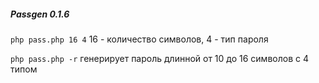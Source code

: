 ##### Passgen 0.1.6

`php pass.php 16 4` 16 - количество символов, 4 - тип пароля

`php pass.php -r` генерирует пароль длинной от 10 до 16 символов с 4 типом

